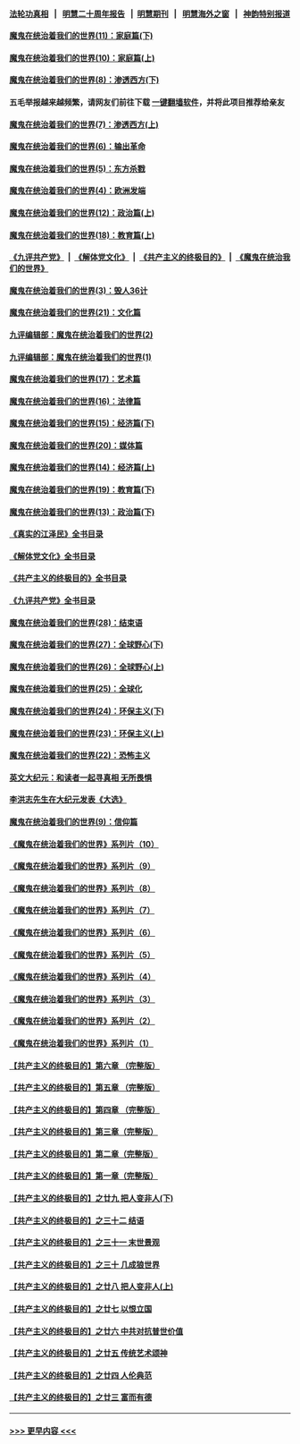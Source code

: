 #### [法轮功真相](https://github.com/gfw-breaker/truth/blob/master/README.md?t=0) &nbsp;&nbsp;|&nbsp;&nbsp; [明慧二十周年报告](https://github.com/gfw-breaker/mh-reports/blob/master/README.md?t=0) &nbsp;&nbsp;|&nbsp;&nbsp;[明慧期刊](https://github.com/gfw-breaker/mh-qikan) &nbsp;&nbsp;|&nbsp;&nbsp; [明慧海外之窗](https://github.com/gfw-breaker/mh-news/blob/master/README.md?t=0) &nbsp;&nbsp;|&nbsp;&nbsp; [神韵特别报道](https://github.com/gfw-breaker/mh-news/blob/master/shenyun.md?t=0)
#### [魔鬼在统治着我们的世界(11)：家庭篇(下)](../pages/nsc422/n10440961.md?t=11291750) 
#### [魔鬼在统治着我们的世界(10)：家庭篇(上)](../pages/nsc422/n10435448.md?t=11291750) 
#### [魔鬼在统治着我们的世界(8)：渗透西方(下)](../pages/nsc422/n10429603.md?t=11291750) 
#### 五毛举报越来越频繁，请网友们前往下载 [一键翻墙软件](https://github.com/gfw-breaker/ssr-accounts)，并将此项目推荐给亲友
#### [魔鬼在统治着我们的世界(7)：渗透西方(上)](../pages/nsc422/n10426013.md?t=11291750) 
#### [魔鬼在统治着我们的世界(6)：输出革命](../pages/nsc422/n10421536.md?t=11291750) 
#### [魔鬼在统治着我们的世界(5)：东方杀戮](../pages/nsc422/n10417707.md?t=11291750) 
#### [魔鬼在统治着我们的世界(4)：欧洲发端](../pages/nsc422/n10414890.md?t=11291750) 
#### [魔鬼在统治着我们的世界(12)：政治篇(上)](../pages/nsc422/n10444576.md?t=11291750) 
#### [魔鬼在统治着我们的世界(18)：教育篇(上)](../pages/nsc422/n10526970.md?t=11291750) 
#### [《九评共产党》](https://github.com/begood0513/9ping.md/blob/master/README.md) &nbsp;|&nbsp; [《解体党文化》](../../../../jtdwh.md/blob/master/README.md)  &nbsp;|&nbsp; [《共产主义的终极目的》](../../../../gczydzjmd.md/blob/master/README.md) &nbsp;|&nbsp; [《魔鬼在统治我们的世界》](../../../../mgztzwmdsj.md/blob/master/README.md) 
#### [魔鬼在统治着我们的世界(3)：毁人36计](../pages/nsc422/n10411583.md?t=11291750) 
#### [魔鬼在统治着我们的世界(21)：文化篇](../pages/nsc422/n10597706.md?t=11291750) 
#### [九评编辑部：魔鬼在统治着我们的世界(2)](../pages/nsc422/n10410036.md?t=11291750) 
#### [九评编辑部：魔鬼在统治着我们的世界(1)](../pages/nsc422/n10406825.md?t=11291750) 
#### [魔鬼在统治着我们的世界(17)：艺术篇](../pages/nsc422/n10499093.md?t=11291750) 
#### [魔鬼在统治着我们的世界(16)：法律篇](../pages/nsc422/n10485969.md?t=11291750) 
#### [魔鬼在统治着我们的世界(15)：经济篇(下)](../pages/nsc422/n10469975.md?t=11291750) 
#### [魔鬼在统治着我们的世界(20)：媒体篇](../pages/nsc422/n10586579.md?t=11291750) 
#### [魔鬼在统治着我们的世界(14)：经济篇(上)](../pages/nsc422/n10457370.md?t=11291750) 
#### [魔鬼在统治着我们的世界(19)：教育篇(下)](../pages/nsc422/n10564808.md?t=11291750) 
#### [魔鬼在统治着我们的世界(13)：政治篇(下)](../pages/nsc422/n10448270.md?t=11291750) 
#### [《真实的江泽民》全书目录](../pages/nsc422/n13721399.md?t=11291750) 
#### [《解体党文化》全书目录](../pages/nsc422/n13721157.md?t=11291750) 
#### [《共产主义的终极目的》全书目录](../pages/nsc422/n13721048.md?t=11291750) 
#### [《九评共产党》全书目录](../pages/nsc422/n13708085.md?t=11291750) 
#### [魔鬼在统治着我们的世界(28)：结束语](../pages/nsc422/n10936246.md?t=11291750) 
#### [魔鬼在统治着我们的世界(27)：全球野心(下)](../pages/nsc422/n10928319.md?t=11291750) 
#### [魔鬼在统治着我们的世界(26)：全球野心(上)](../pages/nsc422/n10900318.md?t=11291750) 
#### [魔鬼在统治着我们的世界(25)：全球化](../pages/nsc422/n10788205.md?t=11291750) 
#### [魔鬼在统治着我们的世界(24)：环保主义(下)](../pages/nsc422/n10695307.md?t=11291750) 
#### [魔鬼在统治着我们的世界(23)：环保主义(上)](../pages/nsc422/n10688613.md?t=11291750) 
#### [魔鬼在统治着我们的世界(22)：恐怖主义](../pages/nsc422/n10614727.md?t=11291750) 
#### [英文大纪元：和读者一起寻真相 无所畏惧](../pages/nsc422/n12542027.md?t=11291750) 
#### [李洪志先生在大纪元发表《大选》](../pages/nsc422/n12534746.md?t=11291750) 
#### [魔鬼在统治着我们的世界(9)：信仰篇](../pages/nsc422/n10432159.md?t=11291750) 
#### [《魔鬼在统治着我们的世界》系列片（10）](../pages/nsc422/n12292670.md?t=11291750) 
#### [《魔鬼在统治着我们的世界》系列片（9）](../pages/nsc422/n12290859.md?t=11291750) 
#### [《魔鬼在统治着我们的世界》系列片（8）](../pages/nsc422/n12287445.md?t=11291750) 
#### [《魔鬼在统治着我们的世界》系列片（7）](../pages/nsc422/n12283425.md?t=11291750) 
#### [《魔鬼在统治着我们的世界》系列片（6）](../pages/nsc422/n12282314.md?t=11291750) 
#### [《魔鬼在统治着我们的世界》系列片（5）](../pages/nsc422/n12281419.md?t=11291750) 
#### [《魔鬼在统治着我们的世界》系列片（4）](../pages/nsc422/n12274024.md?t=11291750) 
#### [《魔鬼在统治着我们的世界》系列片（3）](../pages/nsc422/n12271322.md?t=11291750) 
#### [《魔鬼在统治着我们的世界》系列片（2）](../pages/nsc422/n12269049.md?t=11291750) 
#### [《魔鬼在统治着我们的世界》系列片（1）](../pages/nsc422/n12267575.md?t=11291750) 
#### [【共产主义的终极目的】第六章 （完整版）](../pages/nsc422/n11428913.md?t=11291750) 
#### [【共产主义的终极目的】第五章 （完整版）](../pages/nsc422/n11428912.md?t=11291750) 
#### [【共产主义的终极目的】第四章 （完整版）](../pages/nsc422/n11428907.md?t=11291750) 
#### [【共产主义的终极目的】第三章（完整版）](../pages/nsc422/n11428848.md?t=11291750) 
#### [【共产主义的终极目的】第二章（完整版）](../pages/nsc422/n11428831.md?t=11291750) 
#### [【共产主义的终极目的】第一章（完整版）](../pages/nsc422/n11417651.md?t=11291750) 
#### [【共产主义的终极目的】之廿九 把人变非人(下)](../pages/nsc422/n11344140.md?t=11291750) 
#### [【共产主义的终极目的】之三十二 结语](../pages/nsc422/n11360535.md?t=11291750) 
#### [【共产主义的终极目的】之三十一 末世景观](../pages/nsc422/n11351129.md?t=11291750) 
#### [【共产主义的终极目的】之三十 几成狼世界](../pages/nsc422/n11348280.md?t=11291750) 
#### [【共产主义的终极目的】之廿八 把人变非人(上)](../pages/nsc422/n11340492.md?t=11291750) 
#### [【共产主义的终极目的】之廿七 以恨立国](../pages/nsc422/n11336944.md?t=11291750) 
#### [【共产主义的终极目的】之廿六 中共对抗普世价值](../pages/nsc422/n11324785.md?t=11291750) 
#### [【共产主义的终极目的】之廿五 传统艺术颂神](../pages/nsc422/n11296396.md?t=11291750) 
#### [【共产主义的终极目的】之廿四 人伦典范](../pages/nsc422/n11296397.md?t=11291750) 
#### [【共产主义的终极目的】之廿三 富而有德](../pages/nsc422/n11283598.md?t=11291750) 

----
#### [ >>> 更早内容 <<< ](../indexes/nsc422-earlier.md)
